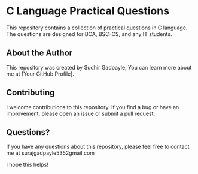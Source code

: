 # C Language Practical Questions

This repository contains a collection of practical questions in C language. The questions are designed for BCA, BSC-CS, and any IT students.

## About the Author

This repository was created by Sudhir Gadpayle, You can learn more about me at  [Your GitHub Profile].

## Contributing

I welcome contributions to this repository. If you find a bug or have an improvement, please open an issue or submit a pull request.

## Questions?

If you have any questions about this repository, please feel free to contact me at surajgadpayle5352gmail.com


I hope this helps!